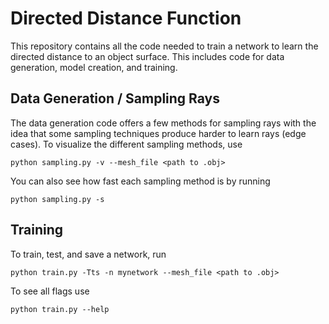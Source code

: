 
# Directed Distance Function

This repository contains all the code needed to train a network to learn the directed distance to an object surface. This includes code for data generation, model creation, and training.

## Data Generation / Sampling Rays

The data generation code offers a few methods for sampling rays with the idea that some sampling techniques produce harder to learn rays (edge cases). To visualize the different sampling methods, use

`python sampling.py -v --mesh_file <path to .obj>`

You can also see how fast each sampling method is by running

`python sampling.py -s`

## Training

To train, test, and save a network, run

`python train.py -Tts -n mynetwork --mesh_file <path to .obj>`

To see all flags use

`python train.py --help`
